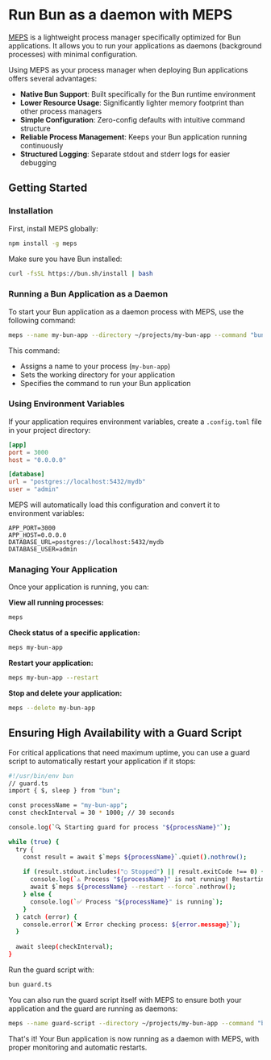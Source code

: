 # Run Bun as a daemon with MEPS

[MEPS](https://github.com/mements/meps) is a lightweight process manager specifically optimized for Bun applications. It allows you to run your applications as daemons (background processes) with minimal configuration.

Using MEPS as your process manager when deploying Bun applications offers several advantages:

- **Native Bun Support**: Built specifically for the Bun runtime environment
- **Lower Resource Usage**: Significantly lighter memory footprint than other process managers
- **Simple Configuration**: Zero-config defaults with intuitive command structure
- **Reliable Process Management**: Keeps your Bun application running continuously
- **Structured Logging**: Separate stdout and stderr logs for easier debugging

## Getting Started

### Installation

First, install MEPS globally:

```bash
npm install -g meps
```

Make sure you have Bun installed:

```bash
curl -fsSL https://bun.sh/install | bash
```

### Running a Bun Application as a Daemon

To start your Bun application as a daemon process with MEPS, use the following command:

```bash
meps --name my-bun-app --directory ~/projects/my-bun-app --command "bun index.ts"
```

This command:
- Assigns a name to your process (`my-bun-app`)
- Sets the working directory for your application
- Specifies the command to run your Bun application

### Using Environment Variables

If your application requires environment variables, create a `.config.toml` file in your project directory:

```toml
[app]
port = 3000
host = "0.0.0.0"

[database]
url = "postgres://localhost:5432/mydb"
user = "admin"
```

MEPS will automatically load this configuration and convert it to environment variables:

```
APP_PORT=3000
APP_HOST=0.0.0.0
DATABASE_URL=postgres://localhost:5432/mydb
DATABASE_USER=admin
```

### Managing Your Application

Once your application is running, you can:

**View all running processes:**
```bash
meps
```

**Check status of a specific application:**
```bash
meps my-bun-app
```

**Restart your application:**
```bash
meps my-bun-app --restart
```

**Stop and delete your application:**
```bash
meps --delete my-bun-app
```

## Ensuring High Availability with a Guard Script

For critical applications that need maximum uptime, you can use a guard script to automatically restart your application if it stops:

```bash
#!/usr/bin/env bun
// guard.ts
import { $, sleep } from "bun";

const processName = "my-bun-app";
const checkInterval = 30 * 1000; // 30 seconds

console.log(`🔍 Starting guard for process "${processName}"`);

while (true) {
  try {
    const result = await $`meps ${processName}`.quiet().nothrow();
    
    if (result.stdout.includes("○ Stopped") || result.exitCode !== 0) {
      console.log(`⚠️ Process "${processName}" is not running! Restarting...`);
      await $`meps ${processName} --restart --force`.nothrow();
    } else {
      console.log(`✅ Process "${processName}" is running`);
    }
  } catch (error) {
    console.error(`❌ Error checking process: ${error.message}`);
  }
  
  await sleep(checkInterval);
}
```

Run the guard script with:

```bash
bun guard.ts
```

You can also run the guard script itself with MEPS to ensure both your application and the guard are running as daemons:

```bash
meps --name guard-script --directory ~/projects/my-bun-app --command "bun guard.ts"
```

That's it! Your Bun application is now running as a daemon with MEPS, with proper monitoring and automatic restarts.